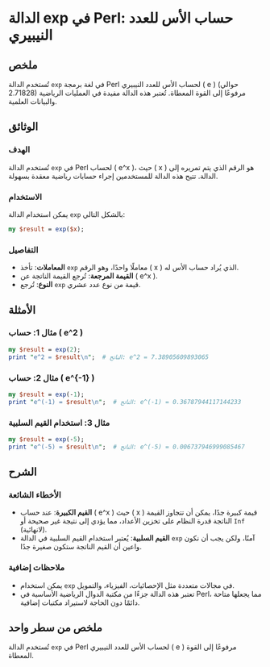 <!--
Meta Description: # الدالة exp في Perl: حساب الأس للعدد النيبيري ## ملخص تُستخدم الدالة `exp` في لغة برمجة Perl لحساب الأس للعدد النيبيري \( e \) (حوالي 2.71828) مرفوعً...
Meta Keywords: exp, الدالة, perl, result, حساب
-->

# الدالة exp في Perl: حساب الأس للعدد النيبيري

## ملخص
تُستخدم الدالة `exp` في لغة برمجة Perl لحساب الأس للعدد النيبيري \( e \) (حوالي 2.71828) مرفوعًا إلى القوة المعطاة. تُعتبر هذه الدالة مفيدة في العمليات الرياضية والبيانات العلمية.

## الوثائق
### الهدف
تُستخدم الدالة `exp` في Perl لحساب \( e^x \)، حيث \( x \) هو الرقم الذي يتم تمريره إلى الدالة. تتيح هذه الدالة للمستخدمين إجراء حسابات رياضية معقدة بسهولة.

### الاستخدام
يمكن استخدام الدالة `exp` بالشكل التالي:

```perl
my $result = exp($x);
```

### التفاصيل
- **المعاملات**: تأخذ `exp` معاملًا واحدًا، وهو الرقم \( x \) الذي يُراد حساب الأس له.
- **القيمة المرجعة**: تُرجع القيمة الناتجة عن \( e^x \).
- **النوع**: تُرجع `exp` قيمة من نوع عدد عشري.

## الأمثلة
### مثال 1: حساب \( e^2 \)

```perl
my $result = exp(2);
print "e^2 = $result\n";  # الناتج: e^2 = 7.38905609893065
```

### مثال 2: حساب \( e^{-1} \)

```perl
my $result = exp(-1);
print "e^(-1) = $result\n";  # الناتج: e^(-1) = 0.36787944117144233
```

### مثال 3: استخدام القيم السلبية

```perl
my $result = exp(-5);
print "e^(-5) = $result\n";  # الناتج: e^(-5) = 0.006737946999085467
```

## الشرح
### الأخطاء الشائعة
- **القيم الكبيرة**: عند حساب \( e^x \) حيث \( x \) قيمة كبيرة جدًا، يمكن أن تتجاوز القيمة الناتجة قدرة النظام على تخزين الأعداد، مما يؤدي إلى نتيجة غير صحيحة أو `Inf` (لانهائية).
- **القيم السلبية**: يُعتبر استخدام القيم السلبية في الدالة `exp` آمنًا، ولكن يجب أن نكون واعين أن القيم الناتجة ستكون صغيرة جدًا.

### ملاحظات إضافية
- يمكن استخدام `exp` في مجالات متعددة مثل الإحصائيات، الفيزياء، والتمويل.
- تعتبر هذه الدالة جزءًا من مكتبة الدوال الرياضية الأساسية في Perl، مما يجعلها متاحة دائمًا دون الحاجة لاستيراد مكتبات إضافية.

## ملخص من سطر واحد
تُستخدم الدالة `exp` في Perl لحساب الأس للعدد النيبيري \( e \) مرفوعًا إلى القوة المعطاة.